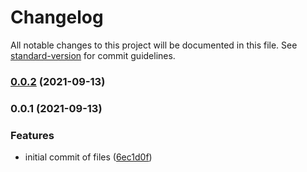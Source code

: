 # Changelog

All notable changes to this project will be documented in this file. See [standard-version](https://github.com/conventional-changelog/standard-version) for commit guidelines.

### [0.0.2](https://github.com/4lch4/Lib-HN/compare/v0.0.1...v0.0.2) (2021-09-13)

### 0.0.1 (2021-09-13)


### Features

* initial commit of files ([6ec1d0f](https://github.com/4lch4/Lib-HN/commit/6ec1d0fc08167773e6ea7c96bdb17151d5509731))
